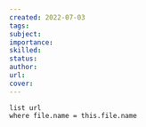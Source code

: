 ```yaml
---
created: 2022-07-03
tags:
subject:
importance:
skilled:
status:
author:
url:
cover: 
---
```


```dataview
list url
where file.name = this.file.name
```






